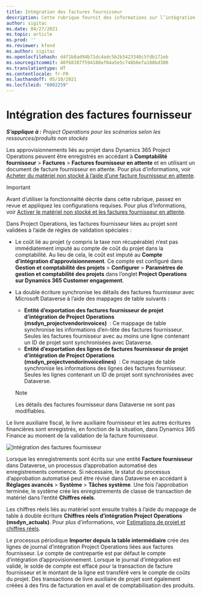 ```yaml
---
title: Intégration des factures fournisseur
description: Cette rubrique fournit des informations sur l’intégration des factures fournisseur dans Project Operations.
author: sigitac
ms.date: 04/27/2021
ms.topic: article
ms.prod: ''
ms.reviewer: kfend
ms.author: sigitac
ms.openlocfilehash: d4f1b0ad94b71dc4adc5b2b3423340c5fdb171eb
ms.sourcegitcommit: 40f68387f594180af64a5e5c748b6efa188bd300
ms.translationtype: HT
ms.contentlocale: fr-FR
ms.lasthandoff: 05/10/2021
ms.locfileid: "6002259"
---
```

# <a name="vendor-invoice-integration"></a>Intégration des factures fournisseur

_**S’applique à :** Project Operations pour les scénarios selon les ressources/produits non stockés_

Les approvisionnements liés au projet dans Dynamics 365 Project Operations peuvent être enregistrés en accédant à **Comptabilité fournisseur** > **Factures** > **Factures fournisseur en attente** et en utilisant un document de facture fournisseur en attente. Pour plus d’informations, voir [Acheter du matériel non stocké à l’aide d’une facture fournisseur en attente](../procurement/pending-vendor-invoices.md).

> [!IMPORTANT]
> Avant d’utiliser la fonctionnalité décrite dans cette rubrique, passez en revue et appliquez les configurations requises. Pour plus d’informations, voir [Activer le matériel non stocké et les factures fournisseur en attente](../procurement/configure-materials-nonstocked.md).

Dans Project Operations, les factures fournisseur liées au projet sont validées à l’aide de règles de validation spéciales :

- Le coût lié au projet (y compris la taxe non récupérable) n’est pas immédiatement imputé au compte de coût du projet dans la comptabilité. Au lieu de cela, le coût est imputé au **Compte d’intégration d’approvisionnement**. Ce compte est configuré dans **Gestion et comptabilité des projets** > **Configurer** > **Paramètres de gestion et comptabilité des projets** dans l’onglet **Project Operations sur Dynamics 365 Customer engagement**.
- La double écriture synchronise les détails des factures fournisseur avec Microsoft Dataverse à l’aide des mappages de table suivants :

     - **Entité d’exportation des factures fournisseur de projet d’intégration de Project Operations (msdyn_projectvendorinvoices)**  : Ce mappage de table synchronise les informations d’en-tête des factures fournisseur. Seules les factures fournisseur avec au moins une ligne contenant un ID de projet sont synchronisées avec Dataverse.
     - **Entité d’exportation des lignes de factures fournisseur de projet d’intégration de Project Operations (msdyn_projectvendorinvoicelines)**  : Ce mappage de table synchronise les informations des lignes des factures fournisseur. Seules les lignes contenant un ID de projet sont synchronisées avec Dataverse.

     > [!NOTE]
     > Les détails des factures fournisseur dans Dataverse ne sont pas modifiables.

Le livre auxiliaire fiscal, le livre auxiliaire fournisseur et les autres écritures financières sont enregistrés, en fonction de la situation, dans Dynamics 365 Finance au moment de la validation de la facture fournisseur.

![Intégration des factures fournisseur](media/DW7VendorInvoice.png)

Lorsque les enregistrements sont écrits sur une entité **Facture fournisseur** dans Dataverse, un processus d’approbation automatisé des enregistrements commence. Si nécessaire, le statut du processus d’approbation automatisé peut être révisé dans Dataverse en accédant à **Réglages avancés** > **Système** > **Tâches système**. Une fois l’approbation terminée, le système crée les enregistrements de classe de transaction de matériel dans l’entité **Chiffres réels**.

Les chiffres réels liés au matériel sont ensuite traités à l’aide du mappage de table à double écriture **Chiffres réels d’intégration Project Operations (msdyn_actuals)**. Pour plus d’informations, voir [Estimations de projet et chiffres réels](resource-dual-write-estimates-actuals.md).

Le processus périodique **Importer depuis la table intermédiaire** crée des lignes de journal d’intégration Project Operations liées aux factures fournisseur. Le compte de contrepartie est par défaut le compte d’intégration d’approvisionnement. Lorsque le journal d’intégration est validé, le solde de compte est effacé pour la transaction de facture fournisseur et le montant de la ligne est transféré vers le compte de coûts du projet. Des transactions de livre auxiliaire de projet sont également créées à des fins de facturation en aval et de comptabilisation des produits.
